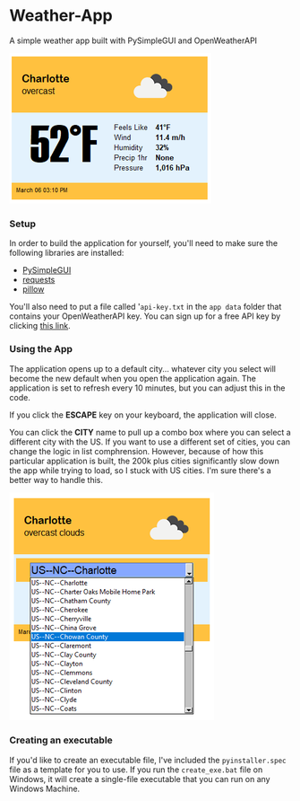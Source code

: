 # Weather-App
 A simple weather app built with PySimpleGUI and OpenWeatherAPI

 ![](demo/demo1.PNG)  

 ### Setup
 In order to build the application for yourself, you'll need to make sure the following libraries are installed:
 - [PySimpleGUI](https://pysimplegui.readthedocs.io/en/latest/)
 - [requests](https://requests.readthedocs.io/en/master/)
 - [pillow](https://pillow.readthedocs.io/en/stable/)
 
 You'll also need to put a file called '`api-key.txt` in the `app data` folder that contains your OpenWeatherAPI key. You can sign up for a free API key by clicking [this link](https://home.openweathermap.org/users/sign_up).  
   
 ### Using the App
 The application opens up to a default city... whatever city you select will become the new default when you open the application again. The application is set to refresh every 10 minutes, but you can adjust this in the code.
   
If you click the **ESCAPE** key on your keyboard, the application will close.    
  

You can click the **CITY** name to pull up a combo box where you can select a different city with the US. If you want to use a different set of cities, you can change the logic in list comphrension. However, because of how this particular application is built, the 200k plus cities significantly slow down the app while trying to load, so I stuck with US cities. I'm sure there's a better way to handle this.
 
![](demo/demo2.PNG)  

### Creating an executable  

If you'd like to create an executable file, I've included the `pyinstaller.spec` file as a template for you to use. If you run the `create_exe.bat` file on Windows, it will create a single-file executable that you can run on any Windows Machine.

